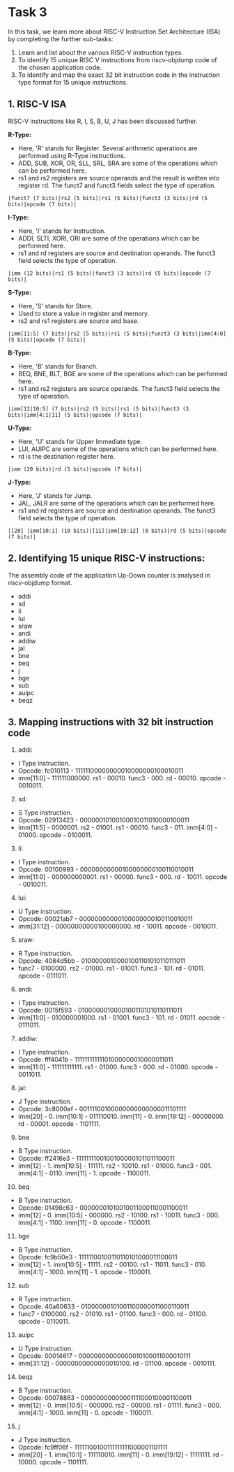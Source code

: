 
# Task 3

In this task, we learn more about RISC-V Instruction Set Architecture (ISA) by completing the further sub-tasks:

1. Learn and list about the various RISC-V instruction types.
2. To identify 15 unique RISC V instructions from riscv-objdump code of the chosen application code.
3. To identify and map the exact 32 bit instruction code in the instruction type format for 15 unique instructions.  


## 1. RISC-V ISA
RISC-V instructions like R, I, S, B, U, J has been discussed further.

**R-Type:**

- Here, 'R' stands for Register. Several arithmetic operations are performed using R-Type instructions.
- ADD, SUB, XOR, OR, SLL, SRL, SRA are some of the operations which can be performed here.
- rs1 and rs2 registers are source operands and the result is written into register rd. The funct7 and funct3 fields select the type of operation.
 ```http
 |funct7 (7 bits)|rs2 (5 bits)|rs1 (5 bits)|funct3 (3 bits)|rd (5 bits)|opcode (7 bits)|

```
**I-Type:**

- Here, 'I' stands for Instruction. 
- ADDI, SLTI, XORI, ORI are some of the operations which can be performed here.
- rs1 and rd registers are source and destination operands. The funct3 field selects the type of operation.
 ```http
 |imm (12 bits)|rs1 (5 bits)|funct3 (3 bits)|rd (5 bits)|opcode (7 bits)|

```
**S-Type:**

- Here, 'S' stands for Store. 
- Used to store a value in register and memory.
- rs2 and rs1 registers are source and base.
 ```http
 |imm[11:5] (7 bits)|rs2 (5 bits)|rs1 (5 bits)|funct3 (3 bits)|imm[4:0] (5 bits)|opcode (7 bits)|

```
**B-Type:**

- Here, 'B' stands for Branch. 
- BEQ, BNE, BLT, BGE are some of the operations which can be performed here.
- rs1 and rs2 registers are source operands. The funct3 field selects the type of operation.
 ```http
 |imm[12|10:5] (7 bits)|rs2 (5 bits)|rs1 (5 bits)|funct3 (3 bits)|imm[4:1|11] (5 bits)|opcode (7 bits)|

```

**U-Type:**

- Here, 'U' stands for Upper Immediate type. 
- LUI, AUIPC are some of the operations which can be performed here.
- rd is the destination register here.
 ```http
 |imm (20 bits)|rd (5 bits)|opcode (7 bits)|

```

**J-Type:**

- Here, 'J' stands for Jump. 
- JAL, JALR are some of the operations which can be performed here.
- rs1 and rd registers are source and destination operands. The funct3 field selects the type of operation.
 ```http
|[20] |imm[10:1] (10 bits)|[11]|imm[19:12] (8 bits)|rd (5 bits)|opcode (7 bits)|

```



## 2. Identifying 15 unique RISC-V instructions:
The assembly code of the application Up-Down counter is analysed in riscv-objdump format.

- addi 
- sd
- li
- lui 
- sraw
- andi
- addiw
- jal
- bne
- beq
- j
- bge
- sub 
- auipc
- beqz
## 3. Mapping instructions with 32 bit instruction code

1. addi:
- I Type instruction. 
- Opcode: fc010113 - 11111100000000010000000100010011
- imm[11:0] - 111111000000. rs1 - 00010. func3 - 000. rd - 00010. opcode - 0010011.

2. sd:
- S Type instruction.
- Opcode: 02913423 - 00000010100100010011010000100011
- imm[11:5] - 0000001. rs2 - 01001. rs1 - 00010. func3 - 011. imm[4:0] - 01000. opcode - 0100011.

3. li:
- I Type instruction.
- Opcode: 00100993 - 00000000000100000000100110010011
- imm[11:0] - 000000000001. rs1 - 00000. func3 - 000. rd - 10011. opcode - 0010011.  

4. lui:
- U Type instruction.
- Opcode: 00021ab7 - 00000000000100000000100110010011
- imm[31:12] - 00000000000100000000. rd - 10011. opcode - 0010011.

5. sraw:
- R Type instruction.
- Opcode: 4084d5bb - 01000000100001001101010110111011
- func7 - 0100000. rs2 - 01000. rs1 - 01001. func3 - 101. rd - 01011. opcode - 0111011.

6. andi:
- I Type instruction.
- Opcode: 0015f593 - 01000000100001001101010110111011
- imm[11:0] - 010000001000. rs1 - 01001. func3 - 101. rd - 01011. opcode -  0111011.

7. addiw:
- I Type instruction.
- Opcode: fff4041b - 11111111111101000000010000011011
- imm[11:0] - 111111111111. rs1 - 01000. func3 - 000. rd - 01000. opcode -  0011011.

8. jal:
- J Type instruction.
- Opcode: 3c8000ef - 00111100100000000000000011101111
- imm[20] - 0. imm[10:1] - 011110010. imm[11] - 0. imm[19:12] - 00000000. rd - 00001. opcode - 1101111.

9. bne
- B Type instruction.
- Opcode: ff2416e3 - 11111111001001000001011011100011
- imm[12] - 1. imm[10:5] - 111111. rs2 - 10010. rs1 - 01000. func3 - 001. imm[4:1] - 0110. imm[11] - 1. opcode - 1100011.

10. beq
- B Type instruction.
- Opcode: 01498c63 - 00000001010010011000110001100011
- imm[12] - 0. imm[10:5] - 000000. rs2 - 10100. rs1 - 10011. func3 - 000. imm[4:1] - 1100. imm[11] - 0. opcode - 1100011.

11. bge 
- B Type instruction.
- Opcode: fc9b50e3 - 11111100100110110101000011100011
- imm[12] - 1. imm[10:5] - 11111. rs2 - 00100. rs1 - 11011. func3 - 010. imm[4:1] - 1000. imm[11] - 1. opcode - 1100011.

12. sub 
- R Type instruction.
- Opcode: 40a60633 - 01000000101001100000011000110011
- func7 - 0100000. rs2 - 01010. rs1 - 01100. func3 - 000. rd - 01100. opcode - 0110011.

13. auipc
- U Type instruction.
- Opcode: 00014617 - 00000000000000010100011000010111
- imm[31:12] - 00000000000000010100. rd - 01100. opcode - 0010111.

14. beqz
- B Type instruction.
- Opcode: 00078863 - 00000000000001111000100001100011
- imm[12] - 0. imm[10:5] - 000000. rs2 - 00000. rs1 - 01111. func3 - 000. imm[4:1] - 1000. imm[11] - 0. opcode - 1100011.

15. j 
- J Type instruction.
- Opcode: fc9ff06f - 11111100100111111111000001101111
- imm[20] - 1. imm[10:1] - 111110010. imm[11] - 0. imm[19:12] - 11111111. rd - 10000. opcode - 1101111.



